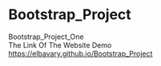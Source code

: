 # Bootstrap_Project
Bootstrap_Project_One <br>
The Link Of The Website Demo <br>
https://elbavary.github.io/Bootstrap_Project
